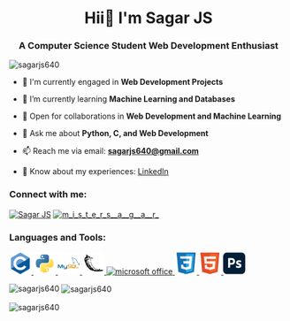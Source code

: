 <h1 align="center">Hii👋 I'm Sagar JS</h1>
<h3 align="center">A Computer Science Student Web Development Enthusiast</h3>
<p align="left"> <img src="https://komarev.com/ghpvc/?username=sagarjs640&label=Profile%20views&color=0e75b6&style=flat" alt="sagarjs640" /> </p>


- 🔭 I'm currently engaged in **Web Development Projects**

- 🌱 I’m currently learning **Machine Learning and Databases**

- 👯 Open for collaborations in **Web Development and Machine Learning**

- 💬 Ask me about **Python, C, and Web Development**

- 📫 Reach me via email: **sagarjs640@gmail.com**

- 📄 Know about my experiences: [LinkedIn](https://www.linkedin.com/in/sagarjs640/)


  </a>

<h3 align="left">Connect with me:</h3>
<p align="left">
<a href="https://www.linkedin.com/in/sagarjs640/" target="blank"><img align="center" src="https://raw.githubusercontent.com/rahuldkjain/github-profile-readme-generator/master/src/images/icons/Social/linked-in-alt.svg" alt="Sagar JS" height="30" width="40" /></a>
<a href="https://www.instagram.com/m_i_s_t_e_r_s__a__g__a__r_" target="blank"><img align="center" src="https://raw.githubusercontent.com/rahuldkjain/github-profile-readme-generator/master/src/images/icons/Social/instagram.svg" alt="m_i_s_t_e_r_s__a__g__a__r_" height="30" width="40" /></a>
</p>

<h3 align="left">Languages and Tools:</h3>
<p align="left"> 
<a href="https://www.cprogramming.com/" target="_blank" rel="noreferrer"> <img src="https://raw.githubusercontent.com/devicons/devicon/master/icons/c/c-original.svg" alt="c" width="40" height="40"/> </a>  
<a href="https://www.python.org" target="_blank" rel="noreferrer"> <img src="https://raw.githubusercontent.com/devicons/devicon/master/icons/python/python-original.svg" alt="python" width="40" height="40"/> </a> 
<a href="https://www.mysql.com/" target="_blank" rel="noreferrer"> <img src="https://raw.githubusercontent.com/devicons/devicon/master/icons/mysql/mysql-original-wordmark.svg" alt="mysql" width="40" height="40"/> </a> 
<a href="https://flask.palletsprojects.com/" target="_blank" rel="noreferrer"> <img src="https://raw.githubusercontent.com/devicons/devicon/master/icons/flask/flask-original.svg" alt="flask" width="40" height="40"/> </a>
<a href="https://www.microsoft.com/en-us/microsoft-365" target="_blank" rel="noreferrer">
  <img src="https://www.vectorlogo.zone/logos/microsoft/microsoft-icon.svg" alt="microsoft office" width="40" height="40"/>
</a>
<a href="https://www.w3schools.com/css/" target="_blank" rel="noreferrer"> <img src="https://raw.githubusercontent.com/devicons/devicon/master/icons/css3/css3-original.svg" alt="css" width="40" height="40"/> </a>
<a href="https://www.w3schools.com/html/" target="_blank" rel="noreferrer"> <img src="https://raw.githubusercontent.com/devicons/devicon/master/icons/html5/html5-original.svg" alt="html" width="40" height="40"/> </a>
<a href="https://www.adobe.com/products/photoshop.html" target="_blank" rel="noreferrer"> 
  <img src="https://raw.githubusercontent.com/devicons/devicon/master/icons/photoshop/photoshop-plain.svg" alt="photoshop" width="40" height="40"/>
</a>
</p>

<p><img align="left" src="https://github-readme-stats.vercel.app/api/top-langs?username=sagarjs640&show_icons=true&locale=en&layout=compact" alt="sagarjs640" /></p>

<p>&nbsp;<img align="center" src="https://github-readme-stats.vercel.app/api?username=sagarjs640&show_icons=true&locale=en" alt="sagarjs640" /></p>

<p><img align="center" src="https://github-readme-streak-stats.herokuapp.com/?user=sagarjs640&" alt="sagarjs640" /></p>
